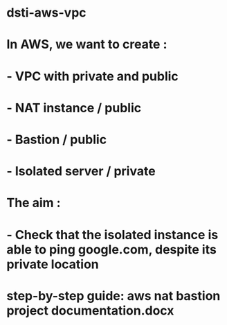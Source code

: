 # dsti-aws-vpc
# In AWS, we want to create :
# -	VPC with private and public
# -	NAT instance /  public
# -	Bastion / public
# -	Isolated server /  private
# The aim :
# -	Check that the isolated instance is able to ping google.com, despite its private location
# 
# step-by-step guide: aws nat bastion project documentation.docx
